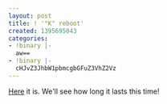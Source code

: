 ```yaml
---
layout: post
title: ! '"K" reboot'
created: 1395695043
categories:
- !binary |-
  aw==
- !binary |-
  cHJvZ3JhbW1pbmcgbGFuZ3VhZ2Vz
---
```

[Here](https://github.com/rcook/k) it is. We'll see how long it lasts this time!

